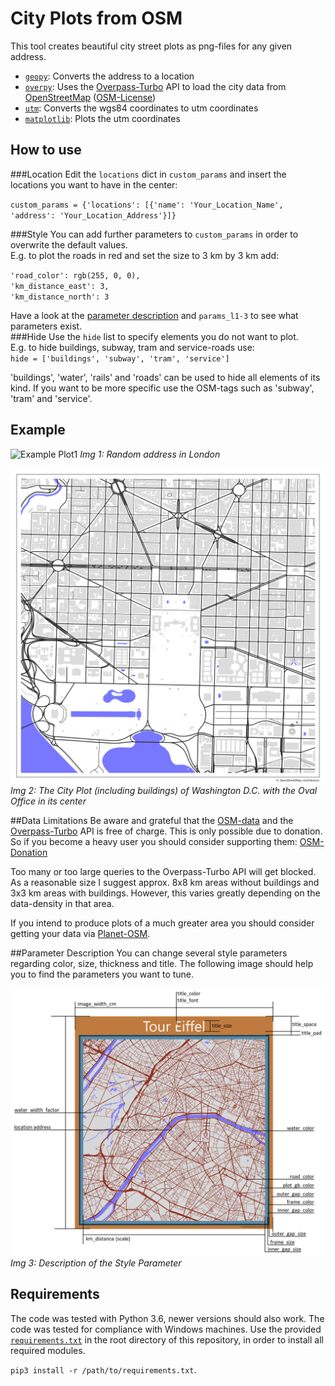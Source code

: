 # City Plots from OSM 
This tool creates beautiful city street plots as png-files for any given address.

* [`geopy`](https://geopy.readthedocs.io/): Converts the address to a location
* [`overpy`](https://pypi.org/project/overpy/): Uses the [Overpass-Turbo](https://overpass-turbo.eu/) API to load the city data from [OpenStreetMap](https://www.openstreetmap.org) ([OSM-License](https://www.openstreetmap.org/copyright/en))
* [`utm`](https://pypi.org/project/utm/): Converts the wgs84 coordinates to utm coordinates
* [`matplotlib`](https://matplotlib.org/): Plots the utm coordinates



## How to use
###Location
Edit the `locations` dict in `custom_params` and insert the locations you want to have in the center:
 
`custom_params = {'locations': [{'name': 'Your_Location_Name', 'address': 'Your_Location_Address'}]}`

###Style
You can add further parameters to `custom_params` in order to overwrite the default values.  
E.g. to plot the roads in red and set the size to 3 km by 3 km add: 

`'road_color': rgb(255, 0, 0),`  
`'km_distance_east': 3,`  
`'km_distance_north': 3`

Have a look at the [parameter description](#parameter-description) and `params_l1-3` to see what parameters exist.         
###Hide 
Use the `hide` list to specify elements you do not want to plot.  
E.g. to hide buildings, subway, tram and service-roads use:   
`hide = ['buildings', 'subway', 'tram', 'service']`  

'buildings', 'water', 'rails' and 'roads' can be used to hide all elements of its kind. If you want to be more specific use the OSM-tags such as 'subway', 'tram' and 'service'. 

## Example
![Example Plot1](ExampleOutputs/London.png)
_Img 1: Random address in London_


![Example Plot2](ExampleOutputs/Trump.png)
_Img 2: The City Plot (including buildings) of Washington D.C. with the Oval Office in its center_

##Data Limitations
Be aware and grateful that the [OSM-data](https://www.openstreetmap.org) and the [Overpass-Turbo](https://overpass-turbo.eu/) API is free of charge. 
This is only possible due to donation. So if you become a heavy user you should consider supporting them: [OSM-Donation](https://wiki.openstreetmap.org/wiki/Donations)

Too many or too large queries to the Overpass-Turbo API will get blocked. As a reasonable size I suggest approx. 8x8 km areas without buildings and 3x3 km areas with buildings. However, this varies greatly depending on the data-density in that area.  

If you intend to produce plots of a much greater area you should consider getting your data via [Planet-OSM](https://wiki.openstreetmap.org/wiki/Planet.osm).

##Parameter Description
You can change several style parameters regarding color, size, thickness and title. The following image should help you to find the parameters you want to tune. 

![Example Plot3](ExampleOutputs/ParameterExample.png)
_Img 3: Description of the Style Parameter_

## Requirements
The code was tested with Python 3.6, newer versions should also work. The code was tested for compliance with Windows machines. Use the provided [`requirements.txt`](requirements.txt) in the root directory of this repository, in order to install all required modules.  

`pip3 install -r /path/to/requirements.txt`. 

